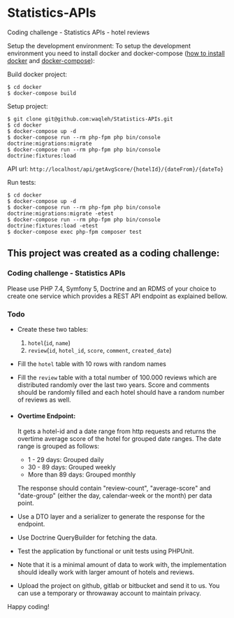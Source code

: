 # Statistics-APIs
Coding challenge - Statistics APIs - hotel reviews

Setup the development environment:
To setup the development environment you need to install docker and docker-compose ([how to install docker](https://docs.docker.com/get-docker/) and [docker-compose](https://docs.docker.com/compose/install/)):

Build docker project:

    $ cd docker
    $ docker-compose build

Setup project:

    $ git clone git@github.com:waqleh/Statistics-APIs.git
    $ cd docker
    $ docker-compose up -d
    $ docker-compose run --rm php-fpm php bin/console doctrine:migrations:migrate
    $ docker-compose run --rm php-fpm php bin/console doctrine:fixtures:load

API url: `http://localhost/api/getAvgScore/{hotelId}/{dateFrom}/{dateTo}`

Run tests:

    $ cd docker
    $ docker-compose up -d
    $ docker-compose run --rm php-fpm php bin/console doctrine:migrations:migrate -etest
    $ docker-compose run --rm php-fpm php bin/console doctrine:fixtures:load -etest
    $ docker-compose exec php-fpm composer test

## This project was created as a coding challenge:

### Coding challenge - Statistics APIs
Please use PHP 7.4, Symfony 5, Doctrine and an RDMS of your choice to create one service which provides a REST API endpoint as explained bellow.
 
### Todo
- Create these two tables: 
    1) `hotel`(`id`, `name`)
    2) `review`(`id`, `hotel_id`, `score`, `comment`, `created_date`)
- Fill the `hotel` table with 10 rows with random names
- Fill the `review` table with a total number of 100.000 reviews which are distributed randomly over the last two years. Score and comments should be randomly filled and each hotel should have a random number of reviews as well.
- #### Overtime Endpoint:
  It gets a hotel-id and a date range from http requests and returns the overtime average score of the hotel for grouped date ranges. The date range is grouped as follows:
  - 1 - 29 days: Grouped daily
  - 30 - 89 days: Grouped weekly
  - More than 89 days: Grouped monthly
  
  The response should contain "review-count", "average-score" and "date-group" (either the day, calendar-week or the month) per data point.
- Use a DTO layer and a serializer to generate the response for the endpoint.
- Use Doctrine QueryBuilder for fetching the data.
- Test the application by functional or unit tests using PHPUnit.
- Note that it is a minimal amount of data to work with, the implementation should ideally work with larger amount of hotels and reviews.
- Upload the project on github, gitlab or bitbucket and send it to us. You can use a temporary or throwaway account to maintain privacy.

Happy coding!